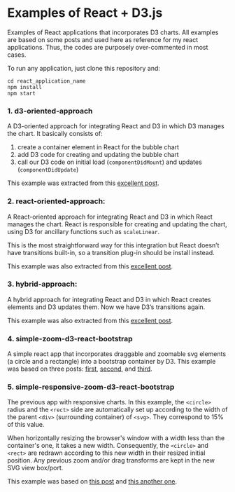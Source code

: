 # Examples of React + D3.js

Examples of React applications that incorporates D3 charts. All examples are based on some posts and used here as reference for my react applications. Thus, the codes are purposely over-commented in most cases.

To run any application, just clone this repository and:
```
cd react_application_name
npm install
npm start
```

### 1. d3-oriented-approach
A D3-oriented approach for integrating React and D3 in which D3 manages the chart. It basically consists of:

1. create a container element in React for the bubble chart
2. add D3 code for creating and updating the bubble chart
3. call our D3 code on initial load (`componentDidMount`) and updates (`componentDidUpdate`)

This example was extracted from this [excellent post](https://frontendcharts.com/react-d3-integrate/).


### 2. react-oriented-approach:
A React-oriented approach for integrating React and D3 in which React manages the chart. React is responsible for creating and updating the chart, using D3 for ancillary functions such as `scaleLinear`.

This is the most straightforward way for this integration but React doesn’t have transitions built-in, so a transition plug-in should be install instead.

This example was also extracted from this [excellent post](https://frontendcharts.com/react-d3-integrate/).


### 3. hybrid-approach:
A hybrid approach for integrating React and D3 in which React creates elements and D3 updates them. Now we have D3’s transitions again.

This example was also extracted from this [excellent post](https://frontendcharts.com/react-d3-integrate/).


### 4. simple-zoom-d3-react-bootstrap
A simple react app that incorporates draggable and zoomable svg elements (a circle and a rectangle) into a bootstrap container by D3. This example was based on three posts: [first](https://coderwall.com/p/psogia/simplest-way-to-add-zoom-pan-on-d3-js), [second](https://www.d3-graph-gallery.com/graph/interactivity_zoom.html), and [third](http://bl.ocks.org/sgruhier/1d692762f8328a2c9957).


### 5. simple-responsive-zoom-d3-react-bootstrap
The previous app with responsive charts. In this example, the `<circle>` radius and the `<rect>` side are automatically set up according to the width of the parent `<div>` (surrounding container) of `<svg>`. They correspond to 15% of this value.

When horizontally resizing the browser's window with a width less than the container's one, it takes a new width.
Consequently, the `<circle>` and `<rect>` are redrawn according to this new width in their resized initial position. Any previous zoom and/or drag transforms are kept in the new SVG view box/port.

This example was based on [this post](https://chartio.com/resources/tutorials/how-to-resize-an-svg-when-the-window-is-resized-in-d3-js/) and [this another one](https://codepen.io/tigt/post/why-and-how-preserveaspectratio).

